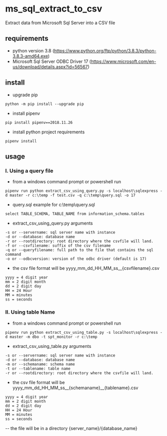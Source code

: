 # ms_sql_extract_to_csv
Extract data from Microsoft Sql Server into a CSV file

## requirements
- python version 3.8 (https://www.python.org/ftp/python/3.8.3/python-3.8.3-amd64.exe)
- Microsoft Sql Server ODBC Driver 17 (https://www.microsoft.com/en-us/download/details.aspx?id=56567)

## install
- upgrade pip
```
python -m pip install --upgrade pip
```
- install pipenv
```
pip install pipenv==2018.11.26
```
- install python project requirements
```
pipenv install
```

## usage

### I. Using a query file

- from a windows command prompt or powershell run
```
pipenv run python extract_csv_using_query.py -s localhost\sqlexpress -d master -r c:\temp -f test.csv -q c:\temp\query.sql -o 17
```

- query.sql example for c:\temp\query.sql
```
select TABLE_SCHEMA, TABLE_NAME from information_schema.tables
```

- extract_csv_using_query.py arguments
```
-s or --servername: sql server name with instance
-d or --database: database name
-r or --rootdirectory: root directory where the csvfile will land.
-f or --csvfilename: suffix of the csv filename
-q or --queryfilename: full path to the file that contains the sql command
-o or --odbcversion: version of the odbc driver (default is 17)
```

- the csv file format will be yyyy_mm_dd_HH_MM_ss__{csvfilename}.csv
```
yyyy = 4 digit year
mm = 2 digit month
dd = 2 digit day
HH = 24 Hour
MM = minutes
ss = seconds
```

### II. Using table Name

- from a windows command prompt or powershell run
```
pipenv run python extract_csv_using_table.py -s localhost\sqlexpress -d master -m dbo -t spt_monitor -r c:\temp  
```

- extract_csv_using_table.py arguments
```
-s or --servername: sql server name with instance
-d or --database: database name
-m or --schemaname: schema name
-t or --tablename: table name
-r or --rootdirectory: root directory where the csvfile will land.
```

- the csv file format will be yyyy_mm_dd_HH_MM_ss__{schemaname}__{tablename}.csv
```
yyyy = 4 digit year
mm = 2 digit month
dd = 2 digit day
HH = 24 Hour
MM = minutes
ss = seconds
```

-- the file will be in a directory {server_name}/{database_name}